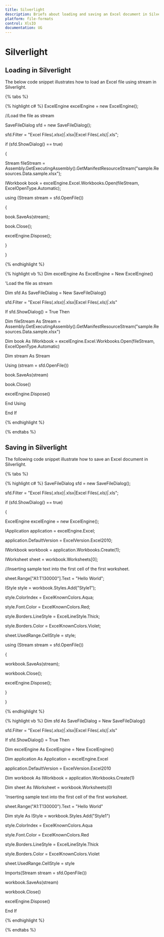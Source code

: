 ```yaml
---
title: Silverlight
description: Briefs about loading and saving an Excel document in Silverlight platform.
platform: file-formats
control: XlsIO
documentation: UG
---
```

# Silverlight 

## Loading in Silverlight

The below code snippet illustrates how to load an Excel file using stream in Silverlight.

{% tabs %}  

{% highlight c# %}
ExcelEngine excelEngine = new ExcelEngine();



//Load the file as stream

SaveFileDialog sfd = new SaveFileDialog();

sfd.Filter = "Excel Files(*.xlsx)|*.xlsx|Excel Files(*.xls)|*.xls";

if (sfd.ShowDialog() == true)

{

Stream fileStream = Assembly.GetExecutingAssembly().GetManifestResourceStream("sample.Resources.Data.sample.xlsx");

IWorkbook book = excelEngine.Excel.Workbooks.Open(fileStream, ExcelOpenType.Automatic);

using (Stream stream = sfd.OpenFile())

{

book.SaveAs(stream);

book.Close();

excelEngine.Dispose();

}

}



{% endhighlight %}

{% highlight vb %}
Dim excelEngine As ExcelEngine = New ExcelEngine()

'Load the file as stream

Dim sfd As SaveFileDialog = New SaveFileDialog()

sfd.Filter = "Excel Files(*.xlsx)|*.xlsx|Excel Files(*.xls)|*.xls"

If sfd.ShowDialog() = True Then

Dim fileStream As Stream = Assembly.GetExecutingAssembly().GetManifestResourceStream("sample.Resources.Data.sample.xlsx")

Dim book As IWorkbook = excelEngine.Excel.Workbooks.Open(fileStream, ExcelOpenType.Automatic)

Dim stream As Stream

Using (stream = sfd.OpenFile())

book.SaveAs(stream)

book.Close()

excelEngine.Dispose()

End Using

End If



{% endhighlight %}

  {% endtabs %}  

## Saving in Silverlight

The following code snippet illustrate how to save an Excel document in Silverlight.

{% tabs %}  

{% highlight c# %}
SaveFileDialog sfd = new SaveFileDialog();

sfd.Filter = "Excel Files(*.xlsx)|*.xlsx|Excel Files(*.xls)|*.xls";

if (sfd.ShowDialog() == true)

{

ExcelEngine excelEngine = new ExcelEngine();

IApplication application = excelEngine.Excel;

application.DefaultVersion = ExcelVersion.Excel2010;

IWorkbook workbook = application.Workbooks.Create(1);

IWorksheet sheet = workbook.Worksheets[0];

//Inserting sample text into the first cell of the first worksheet.

sheet.Range["A1:T130000"].Text = "Hello World";

IStyle style = workbook.Styles.Add("Style1");

style.ColorIndex = ExcelKnownColors.Aqua;

style.Font.Color = ExcelKnownColors.Red;

style.Borders.LineStyle = ExcelLineStyle.Thick;

style.Borders.Color = ExcelKnownColors.Violet;

sheet.UsedRange.CellStyle = style;

using (Stream stream = sfd.OpenFile())

{

workbook.SaveAs(stream);

workbook.Close();

excelEngine.Dispose();

}

}



{% endhighlight %}

{% highlight vb %}
Dim sfd As SaveFileDialog = New SaveFileDialog()

sfd.Filter = "Excel Files(*.xlsx)|*.xlsx|Excel Files(*.xls)|*.xls"

If sfd.ShowDialog() = True Then

Dim excelEngine As ExcelEngine = New ExcelEngine()

Dim application As Application = excelEngine.Excel

application.DefaultVersion = ExcelVersion.Excel2010

Dim workbook As IWorkbook = application.Workbooks.Create(1)

Dim sheet As IWorksheet = workbook.Worksheets(0)

'Inserting sample text into the first cell of the first worksheet.

sheet.Range("A1:T130000").Text = "Hello World"

Dim style As IStyle = workbook.Styles.Add("Style1")

style.ColorIndex = ExcelKnownColors.Aqua

style.Font.Color = ExcelKnownColors.Red

style.Borders.LineStyle = ExcelLineStyle.Thick

style.Borders.Color = ExcelKnownColors.Violet

sheet.UsedRange.CellStyle = style

Imports(Stream stream = sfd.OpenFile())

workbook.SaveAs(stream)

workbook.Close()

excelEngine.Dispose()

End If



{% endhighlight %}

  {% endtabs %}  

